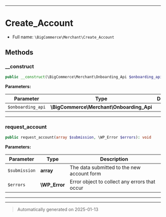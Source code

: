 ***

# Create_Account





* Full name: `\BigCommerce\Merchant\Create_Account`




## Methods


### __construct



```php
public __construct(\BigCommerce\Merchant\Onboarding_Api $onboarding_api): mixed
```








**Parameters:**

| Parameter | Type | Description |
|-----------|------|-------------|
| `$onboarding_api` | **\BigCommerce\Merchant\Onboarding_Api** |  |





***

### request_account



```php
public request_account(array $submission, \WP_Error $errors): void
```








**Parameters:**

| Parameter | Type | Description |
|-----------|------|-------------|
| `$submission` | **array** | The data submitted to the new account form |
| `$errors` | **\WP_Error** | Error object to collect any errors that occur |





***


***
> Automatically generated on 2025-01-13
